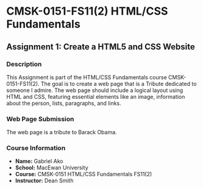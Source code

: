 # CMSK-0151-FS11(2) HTML/CSS Fundamentals

## Assignment 1: Create a HTML5 and CSS Website

### Description

This Assignment is part of the HTML/CSS Fundamentals course CMSK-0151-FS11(2). The goal is to create a web page that is a Tribute dedicated to someone I admire. The web page should include a logical layout using HTML and CSS, featuring essential elements like an image, information about the person, lists, paragraphs, and links.

### Web Page Submission

The web page is a tribute to Barack Obama.

### Course Information

- **Name:** Gabriel Ako
- **School:** MacEwan University
- **Course:** CMSK-0151 HTML/CSS Fundamentals FS11(2)
- **Instructor:** Dean Smith
